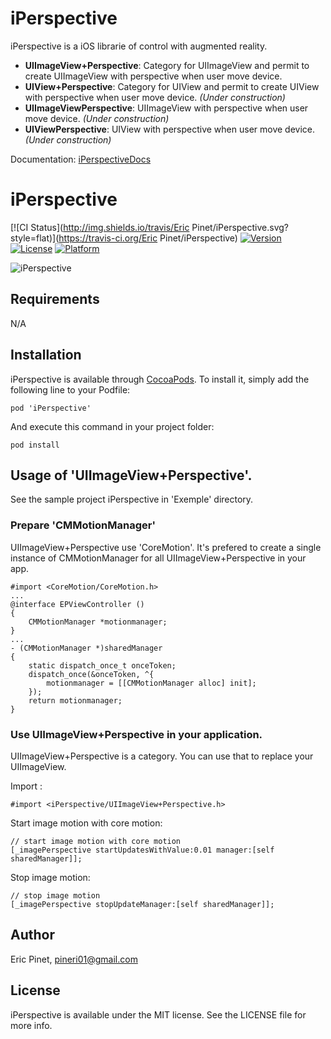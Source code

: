 iPerspective
============

iPerspective is a iOS librarie of control with augmented reality. 

- **UIImageView+Perspective**: Category for UIImageView and permit to create UIImageView with perspective when user move device.
- **UIView+Perspective**: Category for UIView and permit to create UIView with perspective when user move device. _(Under construction)_
- **UIImageViewPerspective**: UIImageView with perspective when user move device. _(Under construction)_
- **UIViewPerspective**: UIView with perspective when user move device. _(Under construction)_

Documentation: [iPerspectiveDocs](http://cocoadocs.org/docsets/iPerspective)

# iPerspective

[![CI Status](http://img.shields.io/travis/Eric Pinet/iPerspective.svg?style=flat)](https://travis-ci.org/Eric Pinet/iPerspective)
[![Version](https://img.shields.io/cocoapods/v/iPerspective.svg?style=flat)](http://cocoadocs.org/docsets/iPerspective)
[![License](https://img.shields.io/cocoapods/l/iPerspective.svg?style=flat)](http://cocoadocs.org/docsets/iPerspective)
[![Platform](https://img.shields.io/cocoapods/p/iPerspective.svg?style=flat)](http://cocoadocs.org/docsets/iPerspective)


![iPerspective](https://github.com/ericpinet/iPerspective/blob/develop/images/iPerspective.gif)

## Requirements

N/A

## Installation

iPerspective is available through [CocoaPods](http://cocoapods.org). To install
it, simply add the following line to your Podfile:

    pod 'iPerspective'

And execute this command in your project folder:

    pod install

## Usage of 'UIImageView+Perspective'.

See the sample project iPerspective in 'Exemple' directory.

### Prepare 'CMMotionManager'

UIImageView+Perspective use 'CoreMotion'. It's prefered to create a single instance of CMMotionManager for all UIImageView+Perspective in your app. 

    #import <CoreMotion/CoreMotion.h>
    ...
    @interface EPViewController ()
    {
        CMMotionManager *motionmanager;
    }
    ...
    - (CMMotionManager *)sharedManager
    {
        static dispatch_once_t onceToken;
        dispatch_once(&onceToken, ^{
            motionmanager = [[CMMotionManager alloc] init];
        });
        return motionmanager;
    }

### Use UIImageView+Perspective in your application.

UIImageView+Perspective is a category. You can use that to replace your UIImageView. 

Import :

    #import <iPerspective/UIImageView+Perspective.h>

Start image motion with core motion:

    // start image motion with core motion
    [_imagePerspective startUpdatesWithValue:0.01 manager:[self sharedManager]];


Stop image motion:

    // stop image motion
    [_imagePerspective stopUpdateManager:[self sharedManager]];


## Author

Eric Pinet, pineri01@gmail.com

## License

iPerspective is available under the MIT license. See the LICENSE file for more info.
